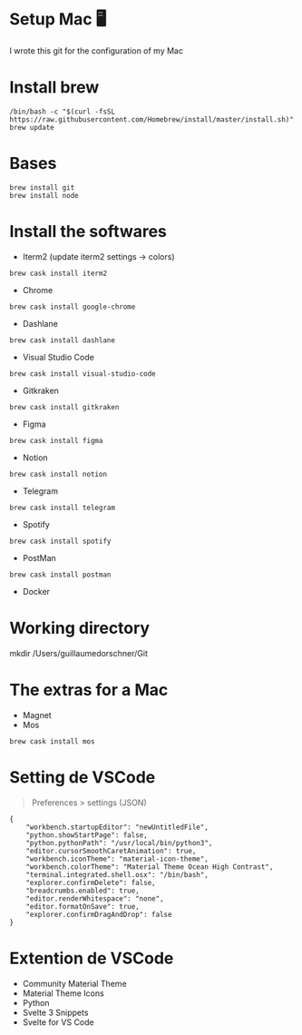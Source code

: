 # Setup Mac 🖥

I wrote this git for the configuration of my Mac

# Install brew

```
/bin/bash -c "$(curl -fsSL https://raw.githubusercontent.com/Homebrew/install/master/install.sh)"
brew update
```

# Bases
```
brew install git
brew install node
````

# Install the softwares 

- Iterm2 (update iterm2 settings -> colors)
```
brew cask install iterm2
```
- Chrome
```
brew cask install google-chrome
```
- Dashlane
```
brew cask install dashlane
```
- Visual Studio Code
```
brew cask install visual-studio-code
```
- Gitkraken
```
brew cask install gitkraken
```
- Figma
```
brew cask install figma
```
- Notion
```
brew cask install notion
```
- Telegram
```
brew cask install telegram
```
- Spotify
```
brew cask install spotify
```
- PostMan
```
brew cask install postman
```
- Docker

# Working directory

mkdir /Users/guillaumedorschner/Git

# The extras for a Mac

- Magnet
- Mos
```
brew cask install mos
```

# Setting de VSCode

> Preferences > settings (JSON)

```
{
    "workbench.startupEditor": "newUntitledFile",
    "python.showStartPage": false,
    "python.pythonPath": "/usr/local/bin/python3",
    "editor.cursorSmoothCaretAnimation": true,
    "workbench.iconTheme": "material-icon-theme",
    "workbench.colorTheme": "Material Theme Ocean High Contrast",
    "terminal.integrated.shell.osx": "/bin/bash",
    "explorer.confirmDelete": false,
    "breadcrumbs.enabled": true,
    "editor.renderWhitespace": "none",
    "editor.formatOnSave": true,
    "explorer.confirmDragAndDrop": false
}
```

# Extention de VSCode

- Community Material Theme
- Material Theme Icons
- Python
- Svelte 3 Snippets
- Svelte for VS Code
